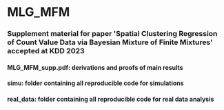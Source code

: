 # MLG_MFM
### Supplement material for paper 'Spatial Clustering Regression of Count Value Data via Bayesian Mixture of Finite Mixtures' accepted at KDD 2023
#### MLG_MFM_supp.pdf: derivations and proofs of main results
#### simu: folder containing all reproducible code for simulations
#### real_data: folder containing all reproducible code for real data analysis
